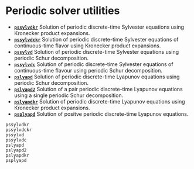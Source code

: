 # Periodic solver utilities

* **[`pssylvdkr`](@ref)**  Solution of periodic discrete-time Sylvester equations using Kronecker product expansions. 
* **[`pssylvdckr`](@ref)**  Solution of periodic discrete-time Sylvester equations of continuous-time flavor using Kronecker product expansions. 
* **[`pssylvd`](@ref)** Solution of periodic discrete-time Sylvester equations using periodic Schur decomposition.
* **[`pssylvdc`](@ref)** Solution of periodic discrete-time Sylvester equations of continuous-time flavour using periodic Schur decomposition.
* **[`pslyapd`](@ref)**  Solution of periodic discrete-time Lyapunov equations using periodic Schur decomposition. 
* **[`pslyapd2`](@ref)**  Solution of a pair periodic discrete-time Lyapunov equations using a single periodic Schur decomposition. 
* **[`pslyapdkr`](@ref)**  Solution of periodic discrete-time Lyapunov equations using Kronecker product expansions. 
* **[`psplyapd`](@ref)** Solution of positve periodic discrete-time Lyapunov equations. 


```@docs
pssylvdkr
pssylvdckr
pssylvd
pssylvdc
pslyapd
pslyapd2
pslyapdkr
psplyapd
```
